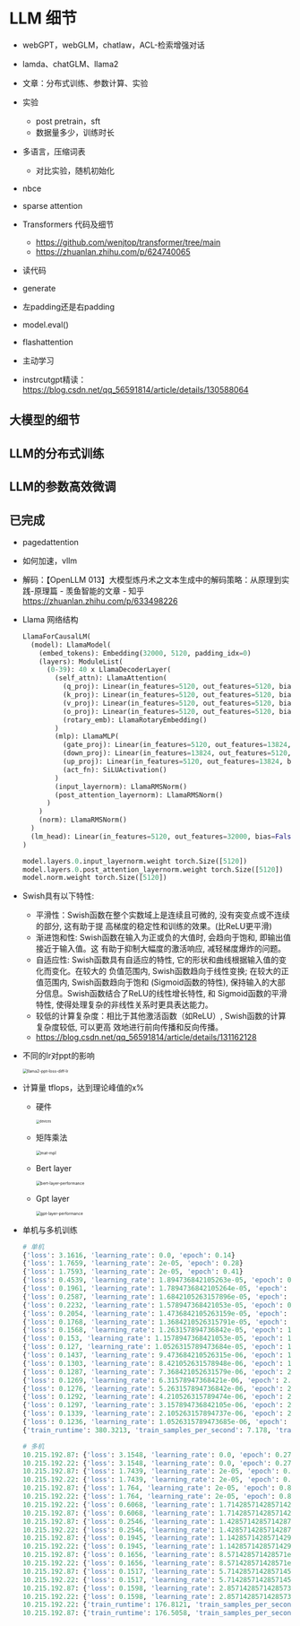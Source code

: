 # LLM 细节

- webGPT，webGLM，chatlaw，ACL-检索增强对话

- lamda、chatGLM、llama2
- 文章：分布式训练、参数计算、实验
- 实验
  - post pretrain，sft
  - 数据量多少，训练时长



- 多语言，压缩词表
  - 对比实验，随机初始化
- nbce
- sparse attention
- Transformers 代码及细节
  - https://github.com/wenjtop/transformer/tree/main
  - https://zhuanlan.zhihu.com/p/624740065

- 读代码
- generate

- 左padding还是右padding

- model.eval()
- flashattention

- 主动学习
- instrcutgpt精读：https://blog.csdn.net/qq_56591814/article/details/130588064





## 大模型的细节







## LLM的分布式训练







## LLM的参数高效微调









## 已完成

- pagedattention

- 如何加速，vllm

- 解码：【OpenLLM 013】大模型炼丹术之文本生成中的解码策略：从原理到实践-原理篇 - 羡鱼智能的文章 - 知乎 https://zhuanlan.zhihu.com/p/633498226

- Llama 网络结构

  ```python
  LlamaForCausalLM(
    (model): LlamaModel(
      (embed_tokens): Embedding(32000, 5120, padding_idx=0)
      (layers): ModuleList(
        (0-39): 40 x LlamaDecoderLayer(
          (self_attn): LlamaAttention(
            (q_proj): Linear(in_features=5120, out_features=5120, bias=False)
            (k_proj): Linear(in_features=5120, out_features=5120, bias=False)
            (v_proj): Linear(in_features=5120, out_features=5120, bias=False)
            (o_proj): Linear(in_features=5120, out_features=5120, bias=False)
            (rotary_emb): LlamaRotaryEmbedding()
          )
          (mlp): LlamaMLP(
            (gate_proj): Linear(in_features=5120, out_features=13824, bias=False)
            (down_proj): Linear(in_features=13824, out_features=5120, bias=False)
            (up_proj): Linear(in_features=5120, out_features=13824, bias=False)
            (act_fn): SiLUActivation()
          )
          (input_layernorm): LlamaRMSNorm()
          (post_attention_layernorm): LlamaRMSNorm()
        )
      )
      (norm): LlamaRMSNorm()
    )
    (lm_head): Linear(in_features=5120, out_features=32000, bias=False)
  )
  
  model.layers.0.input_layernorm.weight torch.Size([5120])
  model.layers.0.post_attention_layernorm.weight torch.Size([5120])
  model.norm.weight torch.Size([5120])
  ```

- Swish具有以下特性:
  - 平滑性：Swish函数在整个实数域上是连续且可微的, 没有突变点或不连续的部分, 这有助于提 高梯度的稳定性和训练的效果。(比ReLU更平滑)
  - 渐进饱和性: Swish函数在输入为正或负的大值时, 会趋向于饱和, 即输出值接近于输入值。这 有助于抑制大幅度的激活响应, 减轻梯度爆炸的问题。
  - 自适应性: Swish函数具有自适应的特性, 它的形状和曲线根据输入值的变化而变化。在较大的 负值范围内, Swish函数趋向于线性变换; 在较大的正值范围内, Swish函数趋向于饱和
  (Sigmoid函数的特性), 保持输入的大部分信息。Swish函数结合了ReLU的线性增长特性, 和 Sigmoid函数的平滑特性, 使得处理复杂的非线性关系时更具表达能力。
  - 较低的计算复杂度：相比于其他激活函数（如ReLU）, Swish函数的计算复杂度较低, 可以更高 效地进行前向传播和反向传播。
  - https://blog.csdn.net/qq_56591814/article/details/131162128

- 不同的lr对ppt的影响

  <img src="pics/llama2-ppt-loss-diff-lr.png" alt="llama2-ppt-loss-diff-lr" style="zoom:50%;" />

- 计算量 tflops，达到理论峰值的x%

  - 硬件

    <img src="pics/devices.png" alt="devices" style="zoom:40%;" />

  - 矩阵乘法

    <img src="pics/mat-mpl.png" alt="mat-mpl" style="zoom:50%;" />

  - Bert layer

    <img src="pics/bert-layer-performance.png" alt="bert-layer-performance" style="zoom:50%;" />

  - Gpt layer

    <img src="pics/gpt-layer-performance.png" alt="gpt-layer-performance" style="zoom:50%;" />

- 单机与多机训练

  ```python
  # 单机
  {'loss': 3.1616, 'learning_rate': 0.0, 'epoch': 0.14}
  {'loss': 1.7659, 'learning_rate': 2e-05, 'epoch': 0.28}
  {'loss': 1.7593, 'learning_rate': 2e-05, 'epoch': 0.41}
  {'loss': 0.4539, 'learning_rate': 1.894736842105263e-05, 'epoch': 0.55}
  {'loss': 0.1961, 'learning_rate': 1.7894736842105264e-05, 'epoch': 0.69}
  {'loss': 0.2587, 'learning_rate': 1.6842105263157896e-05, 'epoch': 0.83}
  {'loss': 0.2232, 'learning_rate': 1.578947368421053e-05, 'epoch': 0.97}
  {'loss': 0.2054, 'learning_rate': 1.4736842105263159e-05, 'epoch': 1.1}
  {'loss': 0.1768, 'learning_rate': 1.3684210526315791e-05, 'epoch': 1.24}
  {'loss': 0.1568, 'learning_rate': 1.263157894736842e-05, 'epoch': 1.38}
  {'loss': 0.153, 'learning_rate': 1.1578947368421053e-05, 'epoch': 1.52}
  {'loss': 0.127, 'learning_rate': 1.0526315789473684e-05, 'epoch': 1.66}
  {'loss': 0.1437, 'learning_rate': 9.473684210526315e-06, 'epoch': 1.79}
  {'loss': 0.1303, 'learning_rate': 8.421052631578948e-06, 'epoch': 1.93}
  {'loss': 0.1287, 'learning_rate': 7.368421052631579e-06, 'epoch': 2.07}
  {'loss': 0.1269, 'learning_rate': 6.31578947368421e-06, 'epoch': 2.21}
  {'loss': 0.1276, 'learning_rate': 5.263157894736842e-06, 'epoch': 2.34}
  {'loss': 0.1292, 'learning_rate': 4.210526315789474e-06, 'epoch': 2.48}
  {'loss': 0.1297, 'learning_rate': 3.157894736842105e-06, 'epoch': 2.62}
  {'loss': 0.1339, 'learning_rate': 2.105263157894737e-06, 'epoch': 2.76}
  {'loss': 0.1236, 'learning_rate': 1.0526315789473685e-06, 'epoch': 2.9}
  {'train_runtime': 380.3213, 'train_samples_per_second': 7.178, 'train_steps_per_second': 0.055, 'train_loss': 0.4672037760416667, 'epoch': 2.9}
  ```

  ```python
  # 多机
  10.215.192.87: {'loss': 3.1548, 'learning_rate': 0.0, 'epoch': 0.27}
  10.215.192.22: {'loss': 3.1548, 'learning_rate': 0.0, 'epoch': 0.27}
  10.215.192.87: {'loss': 1.7439, 'learning_rate': 2e-05, 'epoch': 0.53}
  10.215.192.22: {'loss': 1.7439, 'learning_rate': 2e-05, 'epoch': 0.53}
  10.215.192.87: {'loss': 1.764, 'learning_rate': 2e-05, 'epoch': 0.8}
  10.215.192.22: {'loss': 1.764, 'learning_rate': 2e-05, 'epoch': 0.8}
  10.215.192.22: {'loss': 0.6068, 'learning_rate': 1.7142857142857142e-05, 'epoch': 1.07}
  10.215.192.87: {'loss': 0.6068, 'learning_rate': 1.7142857142857142e-05, 'epoch': 1.07}
  10.215.192.87: {'loss': 0.2546, 'learning_rate': 1.4285714285714287e-05, 'epoch': 1.33}
  10.215.192.22: {'loss': 0.2546, 'learning_rate': 1.4285714285714287e-05, 'epoch': 1.33}
  10.215.192.87: {'loss': 0.1945, 'learning_rate': 1.1428571428571429e-05, 'epoch': 1.6}
  10.215.192.22: {'loss': 0.1945, 'learning_rate': 1.1428571428571429e-05, 'epoch': 1.6}
  10.215.192.87: {'loss': 0.1656, 'learning_rate': 8.571428571428571e-06, 'epoch': 1.87}
  10.215.192.22: {'loss': 0.1656, 'learning_rate': 8.571428571428571e-06, 'epoch': 1.87}
  10.215.192.87: {'loss': 0.1517, 'learning_rate': 5.7142857142857145e-06, 'epoch': 2.13}
  10.215.192.22: {'loss': 0.1517, 'learning_rate': 5.7142857142857145e-06, 'epoch': 2.13}
  10.215.192.87: {'loss': 0.1598, 'learning_rate': 2.8571428571428573e-06, 'epoch': 2.4}
  10.215.192.22: {'loss': 0.1598, 'learning_rate': 2.8571428571428573e-06, 'epoch': 2.4}
  10.215.192.22: {'train_runtime': 176.8121, 'train_samples_per_second': 15.44, 'train_steps_per_second': 0.051, 'train_loss': 0.9106402926974826, 'epoch': 2.4}
  10.215.192.87: {'train_runtime': 176.5058, 'train_samples_per_second': 15.467, 'train_steps_per_second': 0.051, 'train_loss': 0.9106402926974826, 'epoch': 2.4}
    
  ```

  

